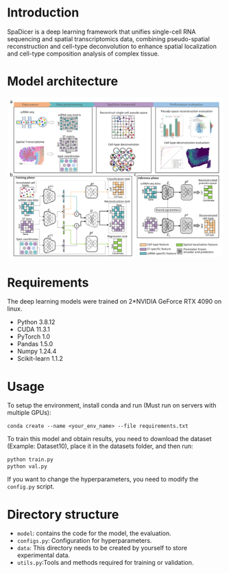 # Introduction

SpaDicer is a deep learning framework that unifies single-cell RNA sequencing and spatial transcriptomics data, combining pseudo-spatial reconstruction and cell-type deconvolution to enhance spatial localization and cell-type composition analysis of complex tissue.	

# Model architecture

![model](./model.png)

# Requirements

The deep learning models were trained on 2*NVIDIA GeForce RTX 4090 on linux.

+ Python 3.8.12
+ CUDA 11.3.1
+ PyTorch 1.0
+ Pandas 1.5.0
+ Numpy 1.24.4
+ Scikit-learn 1.1.2

# Usage

To setup the environment, install conda and run (Must run on servers with multiple GPUs):

```
conda create --name <your_env_name> --file requirements.txt
```

To train this model and obtain results, you need to download the dataset (Example: Dataset10), place it in the datasets folder, and then run:

```
python train.py
python val.py
```

If you want to change the hyperparameters, you need to modify the `config.py` script.

# Directory structure

+ `model`: contains the code for the model, the evaluation.
+ `configs.py`: Configuration for hyperparameters.
+ `data`: This directory needs to be created by yourself to store experimental data.
+ `utils.py`:Tools and methods required for training or validation.